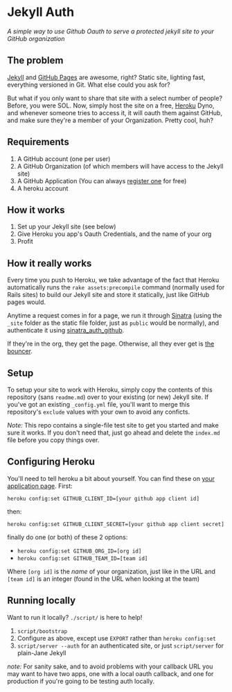 # Jekyll Auth

*A simple way to use Github Oauth to serve a protected jekyll site to your GitHub organization*

## The problem

[Jekyll](http://github.com/mojombo/jekyll) and [GitHub Pages](http://pages.github.com) are awesome, right? Static site, lighting fast, everything versioned in Git. What else could you ask for?

But what if you only want to share that site with a select number of people? Before, you were SOL. Now, simply host the site on a free, [Heroku](http://heroku.com) Dyno, and whenever someone tries to access it, it will oauth them against GitHub, and make sure they're a member of your Organization. Pretty cool, huh?

## Requirements

1. A GitHub account (one per user)
2. A GitHub Organization (of which members will have access to the Jekyll site)
3. A GitHub Application (You can always [register one](https://github.com/settings/applications/new) for free)
4. A heroku account

## How it works

1. Set up your Jekyll site (see below)
2. Give Heroku you app's Oauth Credentials, and the name of your org
3. Profit

## How it really works

Every time you push to Heroku, we take advantage of the fact that Heroku automatically runs the `rake assets:precompile` command (normally used for Rails sites) to build our Jekyll site and store it statically, just like GitHub pages would.

Anytime a request comes in for a page, we run it through [Sinatra](http://www.sinatrarb.com/) (using the `_site` folder as the static file folder, just as `public` would be normally), and authenticate it using [sinatra_auth_github](https://github.com/atmos/sinatra_auth_github).

If they're in the org, they get the page. Otherwise, all they ever get is [the bouncer](http://octodex.github.com/bouncer/).

## Setup

To setup your site to work with Heroku, simply copy the contents of this repository (sans `readme.md`) over to your existing (or new) Jekyll site. If you've got an existing `_config.yml` file, you'll want to merge this repository's `exclude` values with your own to avoid any conficts.

*Note:* This repo contains a single-file test site to get you started and make sure it works. If you don't need that, just go ahead and delete the `index.md` file before you copy things over.

## Configuring Heroku

You'll need to tell heroku a bit about yourself. You can find these on [your application page](https://github.com/settings/applications). First:

`heroku config:set GITHUB_CLIENT_ID=[your github app client id]`

then:

`heroku config:set GITHUB_CLIENT_SECRET=[your github app client secret]`

finally do one (or both) of these 2 options:

* `heroku config:set GITHUB_ORG_ID=[org id]`
* `heroku config:set GITHUB_TEAM_ID=[team id]`

Where `[org id]` is the *name* of your organization, just like in the URL and `[team id]` is an integer (found in the URL when looking at the team)

## Running locally

Want to run it locally? `./script/` is here to help!

1. `script/bootstrap`
2. Configure as above, except use `EXPORT` rather than `heroku config:set`
3. `script/server --auth` for an authenticated site, or just `script/server` for plain-Jane Jekyll

*note:* For sanity sake, and to avoid problems with your callback URL you may want to have two apps, one with a local oauth callback, and one for production if you're going to be testing auth locally.
